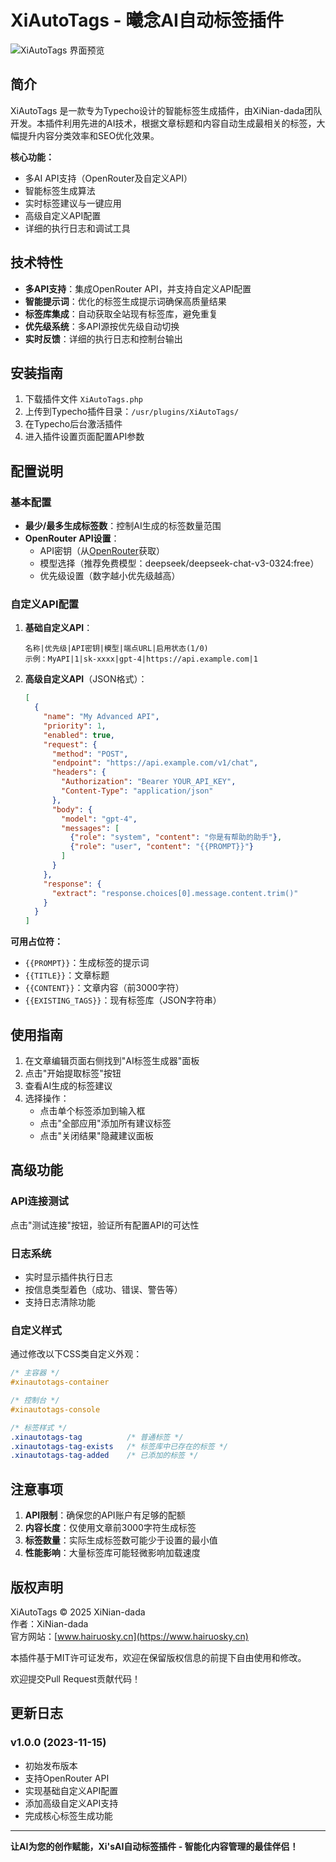 # XiAutoTags - 曦念AI自动标签插件

![XiAutoTags 界面预览](https://via.placeholder.com/800x400?text=XiAutoTags+UI+Preview)

## 简介

XiAutoTags 是一款专为Typecho设计的智能标签生成插件，由XiNian-dada团队开发。本插件利用先进的AI技术，根据文章标题和内容自动生成最相关的标签，大幅提升内容分类效率和SEO优化效果。

**核心功能：**
- 多AI API支持（OpenRouter及自定义API）
- 智能标签生成算法
- 实时标签建议与一键应用
- 高级自定义API配置
- 详细的执行日志和调试工具

## 技术特性

- **多API支持**：集成OpenRouter API，并支持自定义API配置
- **智能提示词**：优化的标签生成提示词确保高质量结果
- **标签库集成**：自动获取全站现有标签库，避免重复
- **优先级系统**：多API源按优先级自动切换
- **实时反馈**：详细的执行日志和控制台输出

## 安装指南

1. 下载插件文件 `XiAutoTags.php`
2. 上传到Typecho插件目录：`/usr/plugins/XiAutoTags/`
3. 在Typecho后台激活插件
4. 进入插件设置页面配置API参数

## 配置说明

### 基本配置
- **最少/最多生成标签数**：控制AI生成的标签数量范围
- **OpenRouter API设置**：
  - API密钥（从[OpenRouter](https://openrouter.ai/settings/keys)获取）
  - 模型选择（推荐免费模型：deepseek/deepseek-chat-v3-0324:free）
  - 优先级设置（数字越小优先级越高）

### 自定义API配置
1. **基础自定义API**：
   ```
   名称|优先级|API密钥|模型|端点URL|启用状态(1/0)
   示例：MyAPI|1|sk-xxxx|gpt-4|https://api.example.com|1
   ```

2. **高级自定义API**（JSON格式）：
   ```json
   [
     {
       "name": "My Advanced API",
       "priority": 1,
       "enabled": true,
       "request": {
         "method": "POST",
         "endpoint": "https://api.example.com/v1/chat",
         "headers": {
           "Authorization": "Bearer YOUR_API_KEY",
           "Content-Type": "application/json"
         },
         "body": {
           "model": "gpt-4",
           "messages": [
             {"role": "system", "content": "你是有帮助的助手"},
             {"role": "user", "content": "{{PROMPT}}"}
           ]
         }
       },
       "response": {
         "extract": "response.choices[0].message.content.trim()"
       }
     }
   ]
   ```

**可用占位符：**
- `{{PROMPT}}`：生成标签的提示词
- `{{TITLE}}`：文章标题
- `{{CONTENT}}`：文章内容（前3000字符）
- `{{EXISTING_TAGS}}`：现有标签库（JSON字符串）

## 使用指南

1. 在文章编辑页面右侧找到"AI标签生成器"面板
2. 点击"开始提取标签"按钮
3. 查看AI生成的标签建议
4. 选择操作：
   - 点击单个标签添加到输入框
   - 点击"全部应用"添加所有建议标签
   - 点击"关闭结果"隐藏建议面板


## 高级功能

### API连接测试
点击"测试连接"按钮，验证所有配置API的可达性

### 日志系统
- 实时显示插件执行日志
- 按信息类型着色（成功、错误、警告等）
- 支持日志清除功能

### 自定义样式
通过修改以下CSS类自定义外观：
```css
/* 主容器 */
#xinautotags-container

/* 控制台 */
#xinautotags-console

/* 标签样式 */
.xinautotags-tag          /* 普通标签 */
.xinautotags-tag-exists   /* 标签库中已存在的标签 */
.xinautotags-tag-added    /* 已添加的标签 */
```

## 注意事项

1. **API限制**：确保您的API账户有足够的配额
2. **内容长度**：仅使用文章前3000字符生成标签
3. **标签数量**：实际生成标签数可能少于设置的最小值
4. **性能影响**：大量标签库可能轻微影响加载速度

## 版权声明

XiAutoTags © 2025 XiNian-dada  
作者：XiNian-dada  
官方网站：[www.hairuosky.cn](https://www.hairuosky.cn)

本插件基于MIT许可证发布，欢迎在保留版权信息的前提下自由使用和修改。


欢迎提交Pull Request贡献代码！

## 更新日志

### v1.0.0 (2023-11-15)
- 初始发布版本
- 支持OpenRouter API
- 实现基础自定义API配置
- 添加高级自定义API支持
- 完成核心标签生成功能

---

**让AI为您的创作赋能，Xi'sAI自动标签插件 - 智能化内容管理的最佳伴侣！**